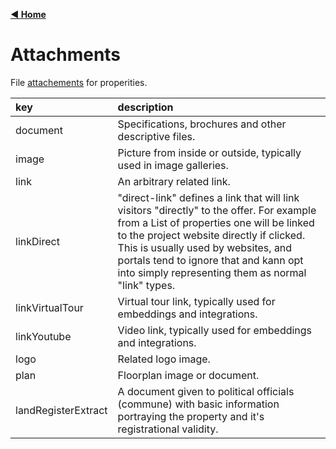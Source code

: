 [**◀ Home**](index.md)

# Attachments

File [attachements](https://swissrets.ch/docs/noNamespace/element/export.properties.property.localizations.localization.attachments.html) for properities.

key | description
:--- | :---
document | Specifications, brochures and other descriptive files.
image | Picture from inside or outside, typically used in image galleries.
link | An arbitrary related link.
linkDirect | "direct-link" defines a link that will link visitors "directly" to the offer. For example from a List of properties one will be linked to the project website directly if clicked. This is usually used by websites, and portals tend to ignore that and kann opt into simply representing them as normal "link" types.
linkVirtualTour | Virtual tour link, typically used for embeddings and integrations.
linkYoutube | Video link, typically used for embeddings and integrations.
logo | Related logo image.
plan | Floorplan image or document.
landRegisterExtract | A document given to political officials (commune) with basic information portraying the property and it's registrational validity.
